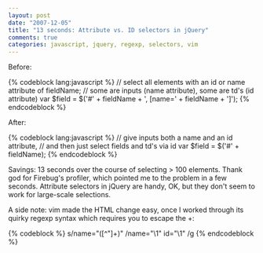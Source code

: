 ```yaml
---
layout: post
date: "2007-12-05"
title: "13 seconds: Attribute vs. ID selectors in jQuery"
comments: true
categories: javascript, jquery, regexp, selectors, vim
---
```


Before:

{% codeblock lang:javascript %}
// select all elements with an id or name attribute of fieldName;
// some are inputs (name attribute), some are td's (id attribute)
var $field = $('#' + fieldName + ', [name=' + fieldName + ']');
{% endcodeblock %}

After:

{% codeblock lang:javascript %}
// give inputs both a name and an id attribute,
// and then just select fields and td's via id
var $field = $('#' + fieldName);
{% endcodeblock %}


Savings: 13 seconds over the course of selecting &gt; 100 elements. Thank god for Firebug's profiler, which pointed me to the problem in a few seconds. Attribute selectors in jQuery are handy, OK, but they don't seem to work for large-scale selections.

A side note: vim made the HTML change easy, once I worked through its quirky regexp syntax which requires you to escape the +:

{% codeblock %}
s/name="\([^"]\+\)" /name="\1" id="\1" /g
{% endcodeblock %}
